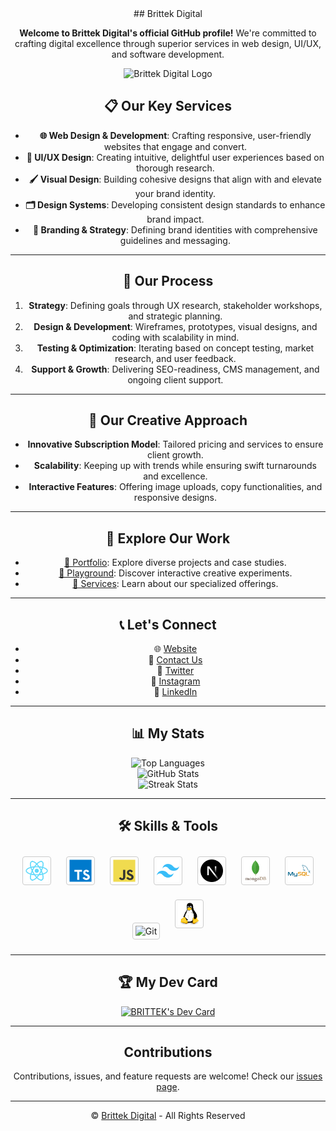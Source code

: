 <div style="text-align: center;">
  ## Brittek Digital

  **Welcome to Brittek Digital's official GitHub profile!** We're committed to crafting digital excellence through superior services in web design, UI/UX, and software development.

  ![Brittek Digital Logo](https://i.ibb.co/XbrDv5d/3.png)

## 📋 Our Key Services

- **🌐 Web Design & Development**: Crafting responsive, user-friendly websites that engage and convert.
- **🎨 UI/UX Design**: Creating intuitive, delightful user experiences based on thorough research.
- **🖌️ Visual Design**: Building cohesive designs that align with and elevate your brand identity.
- **🗂️ Design Systems**: Developing consistent design standards to enhance brand impact.
- **🏢 Branding & Strategy**: Defining brand identities with comprehensive guidelines and messaging.

---

## 🚀 Our Process

1. **Strategy**: Defining goals through UX research, stakeholder workshops, and strategic planning.
2. **Design & Development**: Wireframes, prototypes, visual designs, and coding with scalability in mind.
3. **Testing & Optimization**: Iterating based on concept testing, market research, and user feedback.
4. **Support & Growth**: Delivering SEO-readiness, CMS management, and ongoing client support.

---

## 🎨 Our Creative Approach

- **Innovative Subscription Model**: Tailored pricing and services to ensure client growth.
- **Scalability**: Keeping up with trends while ensuring swift turnarounds and excellence.
- **Interactive Features**: Offering image uploads, copy functionalities, and responsive designs.

---

## 📂 Explore Our Work

- [📁 Portfolio](https://brittek.digital/portfolio): Explore diverse projects and case studies.
- [🌟 Playground](https://brittek.digital/playground): Discover interactive creative experiments.
- [📜 Services](https://brittek.digital/services): Learn about our specialized offerings.

---

## 📞 Let's Connect

- 🌐 [Website](https://brittek.digital)
- 📧 [Contact Us](mailto:contact@brittek.digital)
- 💬 [Twitter](https://twitter.com/your-twitter)
- 📸 [Instagram](https://instagram.com/your-instagram)
- 💼 [LinkedIn](https://www.linkedin.com/in/brittek/)

---

## 📊 My Stats

![Top Languages](https://github-readme-stats.vercel.app/api/top-langs?username=brittek&show_icons=true&locale=en&theme=vue-dark&layout=compact)  
![GitHub Stats](https://github-readme-stats.vercel.app/api?username=brittek&show_icons=true&locale=en&theme=vue-dark)  
![Streak Stats](https://streak-stats.demolab.com?user=brittek&theme=vue-dark&mode=weekly)

---

## 🛠 Skills & Tools

<p align="center">
  <img src="https://raw.githubusercontent.com/devicons/devicon/master/icons/react/react-original.svg" alt="React" width="36" height="36" style="margin: 10px; border: 1px solid #ccc; padding: 4px; border-radius: 4px;"/> 
  <img src="https://raw.githubusercontent.com/devicons/devicon/master/icons/typescript/typescript-original.svg" alt="TypeScript" width="36" height="36" style="margin: 10px; border: 1px solid #ccc; padding: 4px; border-radius: 4px;"/> 
  <img src="https://raw.githubusercontent.com/devicons/devicon/master/icons/javascript/javascript-original.svg" alt="JavaScript" width="36" height="36" style="margin: 10px; border: 1px solid #ccc; padding: 4px; border-radius: 4px;"/> 
  <img src="https://raw.githubusercontent.com/devicons/devicon/master/icons/tailwindcss/tailwindcss-plain.svg" alt="TailwindCSS" width="36" height="36" style="margin: 10px; border: 1px solid #ccc; padding: 4px; border-radius: 4px;"/> 
  <img src="https://raw.githubusercontent.com/devicons/devicon/master/icons/nextjs/nextjs-original.svg" alt="Next.js" width="36" height="36" style="margin: 10px; border: 1px solid #ccc; padding: 4px; border-radius: 4px;"/> 
  <img src="https://raw.githubusercontent.com/devicons/devicon/master/icons/mongodb/mongodb-original-wordmark.svg" alt="MongoDB" width="36" height="36" style="margin: 10px; border: 1px solid #ccc; padding: 4px; border-radius: 4px;"/> 
  <img src="https://raw.githubusercontent.com/devicons/devicon/master/icons/mysql/mysql-original-wordmark.svg" alt="MySQL" width="36" height="36" style="margin: 10px; border: 1px solid #ccc; padding: 4px; border-radius: 4px;"/> 
  <img src="https://www.vectorlogo.zone/logos/git-scm/git-scm-icon.svg" alt="Git" width="36" height="36" style="margin: 10px; border: 1px solid #ccc; padding: 4px; border-radius: 4px;"/> 
  <img src="https://raw.githubusercontent.com/devicons/devicon/master/icons/linux/linux-original.svg" alt="Linux" width="36" height="36" style="margin: 10px; border: 1px solid #ccc; padding: 4px; border-radius: 4px;"/> 
</p>

---

## 🏆 My Dev Card

[![BRITTEK's Dev Card](https://api.daily.dev/devcards/8caccdbcd4834c8baa1d6dea6e4482fa.png?r=5qc)](https://app.daily.dev/brittek)

---

## Contributions

Contributions, issues, and feature requests are welcome! Check our [issues page](https://github.com/brittek-digital/issues).

---

© [Brittek Digital](https://brittek.digital) - All Rights Reserved
</div>
